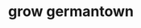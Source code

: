 ---
pid: LLG102
title: grow germantown
location_transcription: Germantown
zipcode: '19125'
outside_phl: 
neighborhood: Fishtown,Kensington
age: '13'
age_range: 13-19
instagram: 
image_file_name: LLG_102.jpg
proposal_transcription: Gtown
topic: Neighborhoods,Philadelphia,Uplifting
topic_summary: 0, 0, 0
type: Sculpture Statue
keywords_other: flag. tree, gtown, germantown, growth, change
credit: 
image_labels: 
twitter: 
facebook: 
permalink: "/monuments/llg102/"
layout: item-page
---